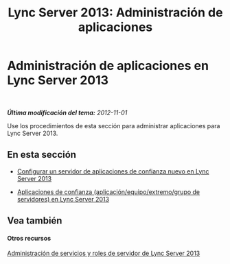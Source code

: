 ﻿---
title: 'Lync Server 2013: Administración de aplicaciones'
TOCTitle: Administración de aplicaciones
ms:assetid: 34d8bbd0-3010-4b5e-8846-7ae7a0753cbb
ms:mtpsurl: https://technet.microsoft.com/es-es/library/JJ688019(v=OCS.15)
ms:contentKeyID: 49889041
ms.date: 01/07/2017
mtps_version: v=OCS.15
ms.translationtype: HT
---

# Administración de aplicaciones en Lync Server 2013

 

_**Última modificación del tema:** 2012-11-01_

Use los procedimientos de esta sección para administrar aplicaciones para Lync Server 2013.

## En esta sección

  - [Configurar un servidor de aplicaciones de confianza nuevo en Lync Server 2013](lync-server-2013-configure-a-new-trusted-application-server.md)

  - [Aplicaciones de confianza (aplicación/equipo/extremo/grupo de servidores) en Lync Server 2013](lync-server-2013-trusted-applications-application-computer-endpoint-pool.md)

## Vea también

#### Otros recursos

[Administración de servicios y roles de servidor de Lync Server 2013](lync-server-2013-managing-lync-server-services-and-server-roles.md)

